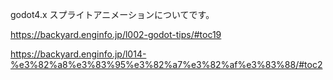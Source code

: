 godot4.x
スプライトアニメーションについてです。

https://backyard.enginfo.jp/l002-godot-tips/#toc19

https://backyard.enginfo.jp/l014-%e3%82%a8%e3%83%95%e3%82%a7%e3%82%af%e3%83%88/#toc2
